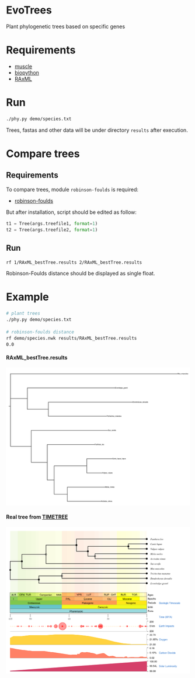 # EvoTrees

Plant phylogenetic trees based on specific genes

# Requirements

- [muscle](https://anaconda.org/bioconda/muscle)
- [biopython](https://biopython.org/)
- [RAxML](https://github.com/stamatak/standard-RAxML)

# Run

```bash
./phy.py demo/species.txt
```

Trees, fastas and other data will be under directory `results` after execution.

# Compare trees

## Requirements

To compare trees, module `robinson-foulds` is required:
- [robinson-foulds](https://pypi.org/project/robinson-foulds/)

But after installation, script should be edited as follow:

```python
t1 = Tree(args.treefile1, format=1)
t2 = Tree(args.treefile2, format=1)
  ```

## Run

``rf 1/RAxML_bestTree.results 2/RAxML_bestTree.results``

Robinson-Foulds distance should be displayed as single float.

# Example

```bash
# plant trees
./phy.py demo/species.txt

# robinson-foulds distance
rf demo/species.nwk results/RAxML_bestTree.results
0.0
```

<html>
<body>
    <div>
        <h4>RAxML_bestTree.results</h4>
        <p>
            <img src="demo/species_raxml_tree.png">
        </p>
        <h4>Real tree from <a href="http://timetree.org/">TIMETREE</a></h4>
        <p>
            <img src="demo/species_tree.png">
        </p>
    </div>
</body>
</html>

